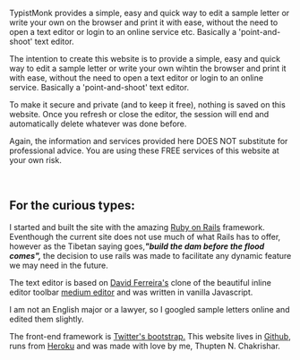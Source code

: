 <p>TypistMonk provides a simple, easy and quick way to edit a sample letter or write your own on the browser and print it with ease, without the need to open a text editor or login to an online service etc. Basically a 'point-and-shoot' text editor.</p>



<p>The intention to create this website is to provide a simple, easy and quick way to edit a sample letter or write your own wihtin the browser and print it with ease, without the need to open a text editor or login to an online service. Basically a 'point-and-shoot' text editor. </p>

<p>To make it secure and private (and to keep it free), nothing is saved on this website. Once you refresh or close the editor, the session will end and automatically delete whatever was done before.</p>

<p>Again, the information and services provided here DOES NOT substitute for professional advice. You are using these FREE services of this website at your own risk.</p>
</div><br/>


<h2>For the curious types:</h2>
<p>I started and built the site with the amazing <a href="http://rubyonrails.org"> Ruby on Rails</a> framework. Eventhough the current site does not use much of what Rails has to offer, however as the Tibetan saying goes,<strong><em>"build the dam before the flood comes",</em> </strong>the decision to use rails was made to facilitate any dynamic feature we may need in the future.</p>

<p>The text editor is based on <a href="https://github.com/daviferreira">David Ferreira's</a> clone of the beautiful inline editor toolbar <a href="https://medium.com">medium editor</a> and  was written in vanilla Javascript.</p>


<p>I am not an English major or a lawyer, so I googled sample letters online and edited them slightly.</p>

<p>The front-end framework is <a href="http://getbootstrap.com">Twitter's bootstrap.</a> This website lives in <a href="http://github.com">Github</a>, runs from <a href="http://heroku.com">Heroku</a> and was made with love by me, Thupten N. Chakrishar.
</div><br/>

         